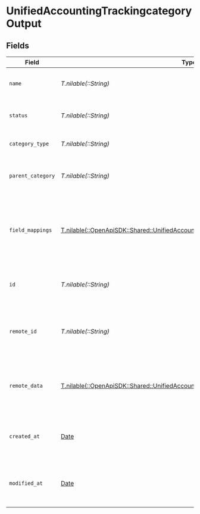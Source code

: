 # UnifiedAccountingTrackingcategoryOutput


## Fields

| Field                                                                                                                                                                | Type                                                                                                                                                                 | Required                                                                                                                                                             | Description                                                                                                                                                          | Example                                                                                                                                                              |
| -------------------------------------------------------------------------------------------------------------------------------------------------------------------- | -------------------------------------------------------------------------------------------------------------------------------------------------------------------- | -------------------------------------------------------------------------------------------------------------------------------------------------------------------- | -------------------------------------------------------------------------------------------------------------------------------------------------------------------- | -------------------------------------------------------------------------------------------------------------------------------------------------------------------- |
| `name`                                                                                                                                                               | *T.nilable(::String)*                                                                                                                                                | :heavy_minus_sign:                                                                                                                                                   | The name of the tracking category                                                                                                                                    | Department                                                                                                                                                           |
| `status`                                                                                                                                                             | *T.nilable(::String)*                                                                                                                                                | :heavy_minus_sign:                                                                                                                                                   | The status of the tracking category                                                                                                                                  | Active                                                                                                                                                               |
| `category_type`                                                                                                                                                      | *T.nilable(::String)*                                                                                                                                                | :heavy_minus_sign:                                                                                                                                                   | The type of the tracking category                                                                                                                                    | Expense                                                                                                                                                              |
| `parent_category`                                                                                                                                                    | *T.nilable(::String)*                                                                                                                                                | :heavy_minus_sign:                                                                                                                                                   | The UUID of the parent category, if applicable                                                                                                                       | 801f9ede-c698-4e66-a7fc-48d19eebaa4f                                                                                                                                 |
| `field_mappings`                                                                                                                                                     | [T.nilable(::OpenApiSDK::Shared::UnifiedAccountingTrackingcategoryOutputFieldMappings)](../../models/shared/unifiedaccountingtrackingcategoryoutputfieldmappings.md) | :heavy_minus_sign:                                                                                                                                                   | The custom field mappings of the object between the remote 3rd party & Panora                                                                                        | {<br/>"custom_field_1": "value1",<br/>"custom_field_2": "value2"<br/>}                                                                                               |
| `id`                                                                                                                                                                 | *T.nilable(::String)*                                                                                                                                                | :heavy_minus_sign:                                                                                                                                                   | The UUID of the tracking category record                                                                                                                             | 801f9ede-c698-4e66-a7fc-48d19eebaa4f                                                                                                                                 |
| `remote_id`                                                                                                                                                          | *T.nilable(::String)*                                                                                                                                                | :heavy_minus_sign:                                                                                                                                                   | The remote ID of the tracking category in the context of the 3rd Party                                                                                               | tracking_category_1234                                                                                                                                               |
| `remote_data`                                                                                                                                                        | [T.nilable(::OpenApiSDK::Shared::UnifiedAccountingTrackingcategoryOutputRemoteData)](../../models/shared/unifiedaccountingtrackingcategoryoutputremotedata.md)       | :heavy_minus_sign:                                                                                                                                                   | The remote data of the tracking category in the context of the 3rd Party                                                                                             | {<br/>"raw_data": {<br/>"additional_field": "some value"<br/>}<br/>}                                                                                                 |
| `created_at`                                                                                                                                                         | [Date](https://ruby-doc.org/stdlib-2.6.1/libdoc/date/rdoc/Date.html)                                                                                                 | :heavy_minus_sign:                                                                                                                                                   | The created date of the tracking category record                                                                                                                     | 2024-06-15T12:00:00Z                                                                                                                                                 |
| `modified_at`                                                                                                                                                        | [Date](https://ruby-doc.org/stdlib-2.6.1/libdoc/date/rdoc/Date.html)                                                                                                 | :heavy_minus_sign:                                                                                                                                                   | The last modified date of the tracking category record                                                                                                               | 2024-06-15T12:00:00Z                                                                                                                                                 |